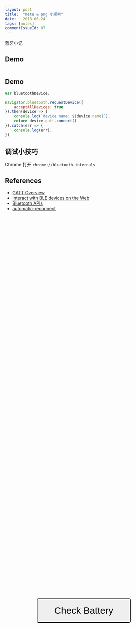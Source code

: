 ```yaml
---
layout: post
title:  "meta & png 小探索"
date:   2018-06-24
tags: [notes]
commentIssueId: 87
---
```




蓝牙小记



## Demo

<style>
    .radar {
      height: 1px;
      width: 1px;
    }

    button.checkBattery {
      position: fixed;
      left: 50%;
      top: 50%;
      width: 300px;
      font-size: 30px;
      margin-left: -150px;
      padding: 20px;
      margin-top: -30px;
      border-radius: 5px;
    }
    .scan body {
      background-color: black;
    }
    .scan button {
      display: none;
    }
    .scan .radar {
      width: 100%;
      height: auto;
    }
    /* 结果页 */
    .result {
      display: none;
    }
    .checked button,
    .checked .radar {
      display: none;
    }
    .checked .result{
      display: block;
      position: fixed;
      color: #fff;
      font-size: 30px;
      top: 50%;
      text-align: center;
      width: 100%;
      margin-top: -30px;
    }
  </style>
  <button class='checkBattery' onclick='onButtonClick()'>Check Battery</button>
  <img class='radar' src='https://user-images.githubusercontent.com/7157346/42122910-c7ec5906-7c7b-11e8-900d-1f330cf0a176.gif' />
  <p class='result'></p>
  <script>
    var bluetoothDevice;

    /**
     * 蓝牙必须由用户手动触发才可以
     */
    function onButtonClick() {
      document.body.classList.add('scan');
      bluetoothDevice = null;
    
      navigator.bluetooth.requestDevice({
        acceptAllDevices: true,
        optionalServices: [
          0x180F, // battery_service https://www.bluetooth.com/specifications/gatt/services
        ]
      }).then(device => {
        console.log(`device name: ${device.name}`);
        bluetoothDevice = device;
        device.addEventListener('gattserverdisconnected', () => {
          console.log('> Bluetooth Device disconnected & re-connect');
          device.gatt.connect();
          console.log('> Bluetooth connected');
        });
        return device.gatt.connect();
      }).then(server => {
        // battery_service https://www.bluetooth.com/specifications/gatt/services
        return server.getPrimaryService(0x180F);
      }).then(service => {
        // battery_level https://www.bluetooth.com/specifications/gatt/characteristics
        return service.getCharacteristic(0x2A19);
      }).then(characteristic => {
        return characteristic.readValue();
      }).then(dataView => {
        setTimeout(() => {
    
          document.querySelector('.result').innerHTML = `Current Battery: ${dataView.getInt8(0)}`;
          document.body.classList.remove('scan');
          document.body.classList.add('checked');
        }, 3000)
        // let decoder = new TextDecoder('utf-8');
        // console.log('val: ' + decoder.decode(val));
        // console.log()
        // for (var i = 0; i < 16; i++) {
        //   try {
    
        //     var descriptor = await characteristic.getDescriptor(0x2900 + i);
        //     console.log('i = ' + i);
        //     var value = await descriptor.readValue();
        //     let decoder = new TextDecoder('utf-8');
        //     console.log('User Description: ' + decoder.decode(value));
        //   } catch (e) {
        //     console.log(i + ' not work');
        //   }
        // }
      }).catch(err => {
        console.log(err);
      });
    }
  </script>



## Demo

```js
var bluetoothDevice;

navigator.bluetooth.requestDevice({  
    acceptAllDevices: true
}).then(device => { 
    console.log(`device name: ${device.name}`);
    return device.gatt.connect()
}).catch(err => {
    console.log(err);
})

```



## 调试小技巧

Chrome 打开 `chrome://bluetooth-internals` 

## References

* [GATT Overview](https://www.bluetooth.com/specifications/gatt/generic-attributes-overview)
* [Interact with BLE devices on the Web](https://developers.google.com/web/updates/2015/07/interact-with-ble-devices-on-the-web)
* [Bluetooth APIs](https://developer.mozilla.org/en-US/docs/Web/API/Bluetooth/requestDevice)
* [automatic-reconnect](https://googlechrome.github.io/samples/web-bluetooth/automatic-reconnect.html)
